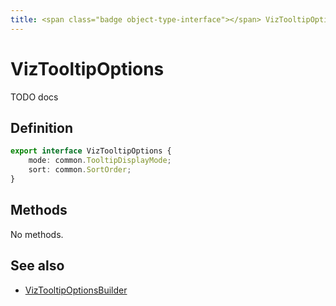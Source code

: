```yaml
---
title: <span class="badge object-type-interface"></span> VizTooltipOptions
---
```

# <span class="badge object-type-interface"></span> VizTooltipOptions

TODO docs

## Definition

```typescript
export interface VizTooltipOptions {
	mode: common.TooltipDisplayMode;
	sort: common.SortOrder;
}

```
## Methods

No methods.
## See also

 * <span class="badge builder"></span> [VizTooltipOptionsBuilder](./builder-VizTooltipOptionsBuilder.md)
